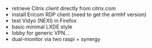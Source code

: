 * retrieve Citrix client directly from citrix.com 
* install Ericom RDP client (need to get the armhf version)
* test Vidyo (NEXI) in Firefox
* basic minimal LXDE style
* lobby for generic VPN...
* dual-monitor via two raspi + synergy

